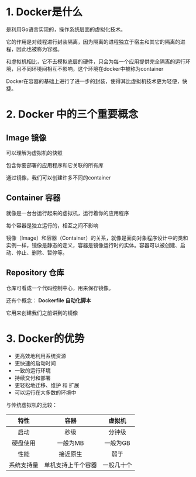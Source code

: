 # 1. Docker是什么

是利用Go语言实现的，操作系统层面的虚拟化技术。 

它的作用是对线程进行封装隔离，因为隔离的进程独立于宿主和其它的隔离的进程，因此也被称为容器。

和虚拟机相比，它不去模拟底层的硬件，只会为每一个应用提供完全隔离的运行环境，且不同环境间相互不影响，这个环境在docker中被称为container

Docker在容器的基础上进行了进一步的封装，使得其比虚拟机技术更为轻便，快捷。


# 2. Docker 中的三个重要概念

## Image  镜像

可以理解为虚拟机的快照

包含你要部署的应用程序和它关联的所有库

通过镜像，我们可以创建许多不同的container

## Container 容器

就像是一台台运行起来的虚拟机，运行着你的应用程序

每个容器是独立运行的，相互之间不影响

镜像（Image）和容器（Container）的关系，就像是面向对象程序设计中的类和实例一样，镜像是静态的定义，容器是镜像运行时的实体。容器可以被创建、启动、停止、删除、暂停等。

## Repository 仓库

仓库可看成一个代码控制中心，用来保存镜像。


还有个概念： **Dockerfile 自动化脚本**

它用来创建我们之前讲到的镜像

# 3. Docker的优势

- 更高效地利用系统资源
- 更快速的启动时间
- 一致的运行环境
- 持续交付和部署
- 更轻松地迁移、维护 和 扩展
-  可以运行在大多数的环境中

与传统虚拟机的比较：

|特性|容器|虚拟机|
|:-:|:-:|:-:|
|启动|秒级|分钟级|
|硬盘使用|一般为MB|一般为GB|
|性能|接近原生|弱于|
|系统支持量|单机支持上千个容器|一般几十个|
